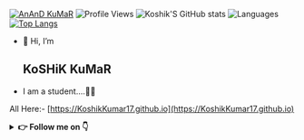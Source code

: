 [![AnAnD KuMaR](https://telegra.ph/file/ae7e86687aa39ce1172c4.jpg)](https://KoshikKumar17.github.io)
![Profile Views](https://hits.seeyoufarm.com/api/count/incr/badge.svg?url=https://github.com/KoshikKumar17/&title=Profile%20Views)
![Koshik'S GitHub stats](https://github-readme-stats.vercel.app/api?username=KoshikKumar17&show_icons=true&theme=radical)
![Languages](https://github-readme-stats.vercel.app/api/top-langs/?username=KoshikKumar17&show_icons=true&bg_color=30,e96443,904e95&title_color=fff&text_color=fff)
[![Top Langs](https://github-readme-stats.vercel.app/api/top-langs/?username=KoshikKumar17&layout=compact)](https://github.com/KoshikKumar17)
- 👋 Hi, I’m <h2> KoSHiK KuMaR </h2>

- I am a student....👨‍🎓

All Here:- [https://KoshikKumar17.github.io](https://KoshikKumar17.github.io)


<details>
    <summary><b> 👉 Follow me on 👇</b></summary>

<a href="https://KoshikKumar17.github.io/telegram"><img alt="Telegram" src="https://img.shields.io/badge/@KoshikKumar17-2CA5E0?style=for-the-badge&logo=telegram&logoColor=white"/></a>

<a href="https://KoshikKumar17.github.io/instagram"><img alt="Instagram" src="https://img.shields.io/badge/@KoshikKumar17-2CA5E0?style=for-the-badge&logo=instagram&logoColor=white"/></a>

</details>
